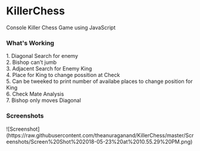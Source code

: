 # KillerChess
Console Killer Chess Game using JavaScript

<h3>What's Working</h3>
1. Diagonal Search for enemy<br>
2. Bishop can't jumb<br>
3. Adjacent Search for Enemy King<br>
4. Place for King to change possition at Check<br>
5. Can be tweeked to print number of availabe places to change position for King<br>
6. Check Mate Analysis<br>
7. Bishop only moves Diagonal<br>

<h3>Screenshots</h3>
![Screenshot](https://raw.githubusercontent.com/theanuraganand/KillerChess/master/Screenshots/Screen%20Shot%202018-05-23%20at%2010.55.29%20PM.png)
